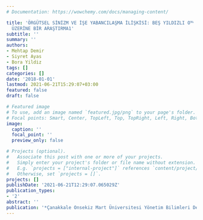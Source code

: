 ```yaml
---
# Documentation: https://wowchemy.com/docs/managing-content/

title: 'ÖRGÜTSEL SİNİZM VE İŞE YABANCILAŞMA İLİŞKİSİ: BEŞ YILDIZLI O℡ ÇALIŞANLARI
  ÜZERİNE BİR ARAŞTIRMA1'
subtitle: ''
summary: ''
authors:
- Mehtap Demir
- Siyret Ayas
- Bora Yildiz
tags: []
categories: []
date: '2018-01-01'
lastmod: 2021-06-21T15:29:07+03:00
featured: false
draft: false

# Featured image
# To use, add an image named `featured.jpg/png` to your page's folder.
# Focal points: Smart, Center, TopLeft, Top, TopRight, Left, Right, BottomLeft, Bottom, BottomRight.
image:
  caption: ''
  focal_point: ''
  preview_only: false

# Projects (optional).
#   Associate this post with one or more of your projects.
#   Simply enter your project's folder or file name without extension.
#   E.g. `projects = ["internal-project"]` references `content/project/deep-learning/index.md`.
#   Otherwise, set `projects = []`.
projects: []
publishDate: '2021-06-21T12:29:07.065029Z'
publication_types:
- '2'
abstract: ''
publication: '*Çanakkale Onsekiz Mart Üniversitesi Yönetim Bilimleri Dergisi*'
---
```

